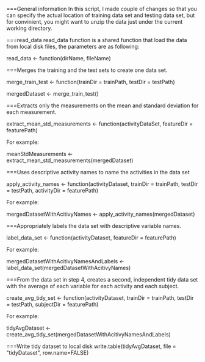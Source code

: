 ===General information
In this script, I made couple of changes so that you can specify the actual location of training data set and testing data set, but for convinient, you might want to unzip the data just under the current working directory.

===read_data
read_data function is a shared function that load the data from local disk files, the parameters are as following:

read_data <- function(dirName, fileName)

===Merges the training and the test sets to create one data set.

merge_train_test <- function(trainDir = trainPath, testDir = testPath)

mergedDataset <- merge_train_test()

===Extracts only the measurements on the mean and standard deviation for each measurement.

extract_mean_std_measurements <- function(activityDataSet, featureDir = featurePath)

For example:

meanStdMeasurements <- extract_mean_std_measurements(mergedDataset)

===Uses descriptive activity names to name the activities in the data set

apply_activity_names <- function(activityDataset, trainDir = trainPath, testDir = testPath, activityDir = featurePath)

For example:

mergedDatasetWithAcitivyNames <- apply_activity_names(mergedDataset)

===Appropriately labels the data set with descriptive variable names. 

label_data_set <- function(activityDataset, featureDir = featurePath)

For example:

mergedDatasetWithAcitivyNamesAndLabels <- label_data_set(mergedDatasetWithAcitivyNames)


===From the data set in step 4, creates a second, independent tidy data set with the average of each variable for each activity and each subject.

create_avg_tidy_set <- function(activityDataset, trainDir = trainPath, testDir = testPath, subjectDir = featurePath)

For example:

tidyAvgDataset <- create_avg_tidy_set(mergedDatasetWithAcitivyNamesAndLabels)


===Write tidy dataset to local disk
write.table(tidyAvgDataset, file = "tidyDataset", row.name=FALSE)


